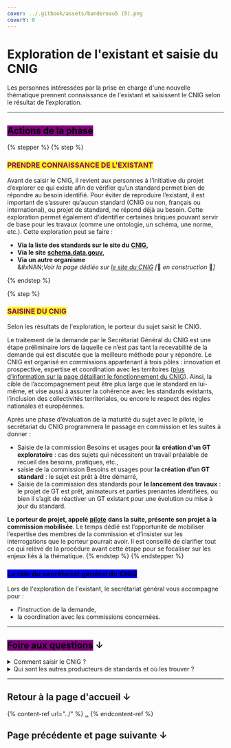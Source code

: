 ```yaml
---
cover: ../.gitbook/assets/bandereau5 (5).png
coverY: 0
---
```


# Exploration de l'existant et saisie du CNIG

Les personnes intéressées par la prise en charge d'une nouvelle thématique prennent connaissance de l'existant et saisissent le CNIG selon le résultat de l’exploration.

***



## <mark style="background-color:purple;">Actions de la phase</mark>



{% stepper %}
{% step %}
### <mark style="color:purple;">PRENDRE CONNAISSANCE DE L'EXISTANT</mark>

Avant de saisir le CNIG, il revient aux personnes à l’initiative du projet d’explorer ce qui existe afin de vérifier qu’un standard permet bien de répondre au besoin identifié. Pour éviter de reproduire l’existant, il est important de s’assurer qu’aucun standard (CNIG ou non, français ou international), ou projet de standard, ne répond déjà au besoin. Cette exploration permet également d’identifier certaines briques pouvant servir de base pour les travaux (comme une ontologie, un schéma, une norme, etc.). Cette exploration peut se faire :

* **Via la liste des standards sur le site du** [**CNIG**](https://cnig.gouv.fr/les-standards-cnig-a18959.html)**,**
* **Via le site** [**schema.data.gouv**](https://schema.data.gouv.fr)**,**
* **Via un autre organisme**\
  &#xNAN;_&#x56;oir la page dédiée sur_ [_le site du CNIG_](https://cnig.gouv.fr/le-cnig-et-son-environnement-r21434.html) _\[_:construction: _en construction_ :construction:_]_


{% endstep %}

{% step %}
### <mark style="color:purple;">SAISINE DU CNIG</mark>&#x20;

Selon les résultats de l'exploration, le porteur du sujet saisit le CNIG.&#x20;

Le traitement de la demande par le Secrétariat Général du CNIG est une étape préliminaire lors de laquelle ce n’est pas tant la recevabilité de la demande qui est discutée que la meilleure méthode pour y répondre. Le CNIG est organisé en commissions appartenant à trois pôles : innovation et prospective, expertise et coordination avec les territoires ([plus d’information sur la page détaillant le fonctionnement du CNIG](https://cnig.gouv.fr/organisation-et-fonctionnement-du-cnig-a620.html)). Ainsi, la cible de l’accompagnement peut être plus large que le standard en lui-même, et vise aussi à assurer la cohérence avec les standards existants, l’inclusion des collectivités territoriales, ou encore le respect des règles nationales et européennes.&#x20;

Après une phase d’évaluation de la maturité du sujet avec le pilote, le secrétariat du CNIG programmera le passage en commission et les suites à donner :&#x20;

* Saisie de la commission Besoins et usages pour **la** **création d’un GT exploratoire** : cas des sujets qui nécessitent un travail préalable de recueil des besoins, pratiques, etc.,
* saisie de la commission Besoins et usages pour **la création d’un GT standard** : le sujet est prêt à être démarré,
* Saisie de la commission des standards pour **le lancement des travaux** : le projet de GT est prêt, animateurs et parties prenantes identifiées, ou bien il s’agit de réactiver un GT existant pour une évolution ou mise à jour du standard.

**Le porteur de projet, appelé** [**pilote**](https://app.gitbook.com/o/w6D6SnLwCXQaMMSzcTvp/s/weZQRU1RV5So9WzNyxlW/~/changes/19/la-fabrique-des-standards/glossaire-de-la-fabrique-des-standards#pilote) **dans la suite, présente son projet à la commission mobilisée**. Le temps dédié est l’opportunité de mobiliser l’expertise des membres de la commission et d’insister sur les interrogations que le porteur pourrait avoir. Il est conseillé de clarifier tout ce qui relève de la procédure avant cette étape pour se focaliser sur les enjeux liés à la thématique.
{% endstep %}
{% endstepper %}

### <mark style="background-color:blue;">Le rôle du secrétariat général du CNIG</mark>

Lors de l'exploration de l'existant, le secrétariat général vous accompagne pour :&#x20;

* l'instruction de la demande,&#x20;
* la coordination avec les commissions concernées.

***

## <mark style="background-color:purple;">Foire aux questions</mark> ↓

<details>

<summary>Comment saisir le CNIG ?</summary>

Un message peut être envoyé sur la [page contact ](https://cnig.gouv.fr/spip.php?page=contact)du site du CNIG ou à [cnig@cnig.gouv.fr](mailto:cnig@cnig.gouv.fr)&#x20;

A la suite du message le secrétariat du CNIG prendra contact, organisera éventuellement une réunion avec le porteur du projet, et si l’exploration semble suffisante programmera le passage en commission.

</details>

<details>

<summary>Qui sont les autres producteurs de standards et où les trouver ?</summary>

_\[_:construction: _en construction_ :construction:_]_ Une cartographie des organismes producteurs de standards ou de spécifications est en cours d'élaboration et sera publiée sur le site du CNIG.

</details>

***



## Retour à la page d'accueil ↓

{% content-ref url="../" %}
[..](../)
{% endcontent-ref %}

## Page précédente et page suivante ↓
